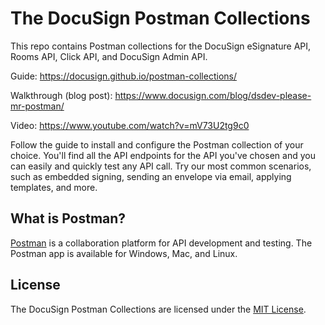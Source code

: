 # The DocuSign Postman Collections

This repo contains Postman collections for the DocuSign eSignature API, Rooms API, Click API, and DocuSign Admin API. 

Guide: https://docusign.github.io/postman-collections/

Walkthrough (blog post): https://www.docusign.com/blog/dsdev-please-mr-postman/ 

Video: https://www.youtube.com/watch?v=mV73U2tg9c0

Follow the guide to install and configure the Postman collection of your choice. You'll find all the API endpoints for the API you've chosen and you can easily and quickly test any API call. Try our most common scenarios, such as embedded signing, sending an envelope via email, applying templates, and more. 

## What is Postman? 

[Postman](https://www.getpostman.com/) is a collaboration platform for API development and testing. The Postman app is available for Windows, Mac, and Linux.  

## License 

The DocuSign Postman Collections are licensed under the [MIT License](LICENSE).
